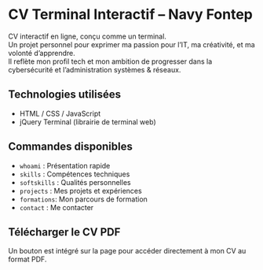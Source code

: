 
# CV Terminal Interactif – Navy Fontep

CV interactif en ligne, conçu comme un terminal.  
Un projet personnel pour exprimer ma passion pour l’IT, ma créativité, et ma volonté d’apprendre.  
Il reflète mon profil tech et mon ambition de progresser dans la cybersécurité et l’administration systèmes & réseaux.

## Technologies utilisées

- HTML / CSS / JavaScript
- jQuery Terminal (librairie de terminal web)

## Commandes disponibles

- `whoami` : Présentation rapide
- `skills` : Compétences techniques
- `softskills` : Qualités personnelles
- `projects` : Mes projets et expériences
- `formations`: Mon parcours de formation
- `contact` : Me contacter

## Télécharger le CV PDF

Un bouton est intégré sur la page pour accéder directement à mon CV au format PDF.
